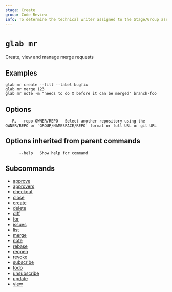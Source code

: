 ```yaml
---
stage: Create
group: Code Review
info: To determine the technical writer assigned to the Stage/Group associated with this page, see https://about.gitlab.com/handbook/product/ux/technical-writing/#assignments
---
```


<!--
This documentation is auto generated by a script.
Please do not edit this file directly. Run `make gen-docs` instead.
-->

# `glab mr`

Create, view and manage merge requests

## Examples

```plaintext
glab mr create --fill --label bugfix
glab mr merge 123
glab mr note -m "needs to do X before it can be merged" branch-foo

```

## Options

```plaintext
  -R, --repo OWNER/REPO   Select another repository using the OWNER/REPO or `GROUP/NAMESPACE/REPO` format or full URL or git URL
```

## Options inherited from parent commands

```plaintext
      --help   Show help for command
```

## Subcommands

- [approve](approve.md)
- [approvers](approvers.md)
- [checkout](checkout.md)
- [close](close.md)
- [create](create.md)
- [delete](delete.md)
- [diff](diff.md)
- [for](for.md)
- [issues](issues.md)
- [list](list.md)
- [merge](merge.md)
- [note](note.md)
- [rebase](rebase.md)
- [reopen](reopen.md)
- [revoke](revoke.md)
- [subscribe](subscribe.md)
- [todo](todo.md)
- [unsubscribe](unsubscribe.md)
- [update](update.md)
- [view](view.md)
